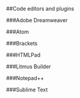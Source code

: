 ##Code editors and plugins

###Adobe Dreamweaver

###Atom

###Brackets

###HTMLPad

###Litmus Builder

###Notepad++

###Sublime Text
